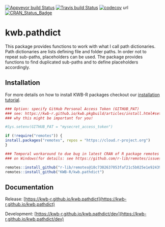 [![Appveyor build Status](https://ci.appveyor.com/api/projects/status/github/KWB-R/kwb.pathdict?branch=master&svg=true)](https://ci.appveyor.com/project/KWB-R/kwb-pathdict/branch/master)
[![Travis build Status](https://travis-ci.org/KWB-R/kwb.pathdict.svg?branch=master)](https://travis-ci.org/KWB-R/kwb.pathdict)
[![codecov](https://codecov.io/github/KWB-R/kwb.pathdict/branch/master/graphs/badge.svg)](https://codecov.io/github/KWB-R/kwb.pathdict)
url
[![CRAN_Status_Badge](https://www.r-pkg.org/badges/version/<pkgname>)]()

# kwb.pathdict

This package provides functions to work with
what I call path dictionaries. Path dictionaries are lists defining
file and folder paths. In order not to repeat sub-paths, placeholders
can be used. The package provides functions to find duplicated
sub-paths and to define placeholders accordingly.

## Installation

For more details on how to install KWB-R packages checkout our [installation tutorial](https://kwb-r.github.io/kwb.pkgbuild/articles/install.html).

```r
### Option: specify GitHub Personal Access Token (GITHUB_PAT)
### see: https://kwb-r.github.io/kwb.pkgbuild/articles/install.html#set-your-github_pat
### why this might be important for you!

#Sys.setenv(GITHUB_PAT = "mysecret_access_token")

if (!require("remotes")) {
install.packages("remotes", repos = "https://cloud.r-project.org")
}

### Temporal workaround to due bug in latest CRAN of R package remotes v2.0.2
### on Windows(for details: see https://github.com/r-lib/remotes/issues/248)

remotes::install_github("r-lib/remotes@18c7302637053faf21c5b025e1e9243962db1bdc")
remotes::install_github("KWB-R/kwb.pathdict")
```

## Documentation

Release: [https://kwb-r.github.io/kwb.pathdict](https://kwb-r.github.io/kwb.pathdict)

Development: [https://kwb-r.github.io/kwb.pathdict/dev](https://kwb-r.github.io/kwb.pathdict/dev)
